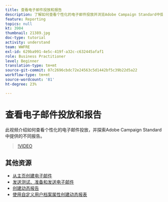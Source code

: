 ```yaml
---
title: 查看电子邮件投放和报告
description: 了解如何查看个性化的电子邮件投放并浏览Adobe Campaign Standard中提供的不同报告。
feature: Reporting
topics: null
kt: 3904
thumbnail: 21389.jpg
doc-type: tutorial
activity: understand
team: WWFRE
exl-id: 629ba991-4e5c-419f-a32c-c632445afaf1
role: Business Practitioner
level: Beginner
translation-type: tm+mt
source-git-commit: 07c2696cbdc72e24563c5d1442bf5c39b22d5a22
workflow-type: tm+mt
source-wordcount: '81'
ht-degree: 23%

---
```


# 查看电子邮件投放和报告

此视频介绍如何查看个性化的电子邮件投放，并探索Adobe Campaign Standard中提供的不同报告。

>[!VIDEO](https://video.tv.adobe.com/v/21389?quality=12)

## 其他资源

* [从主页创建电子邮件](/help/communication-channels/email/create-email-from-homepage.md)
* [发送测试、准备和发送电子邮件](/help/communication-channels/email/sending-test-preparing-sending-email.md)
* [创建动态报告](/help/reporting/creating-a-dynamic-report.md)
* [使用自定义用户档案属性创建动态报表](/help/reporting/custom-profile-attributes-dynamic-reports.md)
